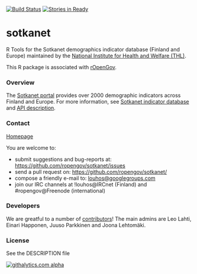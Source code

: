 [![Build
Status](https://api.travis-ci.org/rOpenGov/sotkanet.png)](https://travis-ci.org/rOpenGov/sotkanet)
[![Stories in
Ready](https://badge.waffle.io/ropengov/sotkanet.png?label=TODO)](http://waffle.io/ropengov/sotkanet)


sotkanet
========

R Tools for the Sotkanet demographics indicator database (Finland and
Europe) maintained by the [National Institute for Health and
Welfare (THL)](http://www.thl.fi).

This R package is associated with
[rOpenGov](http://ropengov.github.io).


### Overview

The [Sotkanet
portal](http://uusi.sotkanet.fi/portal/page/portal/etusivu/hakusivu)
provides over 2000 demographic indicators across Finland and
Europe. For more information, see [Sotkanet indicator
database](http://uusi.sotkanet.fi/portal/page/portal/etusivu/tietoa_palvelusta)
and [API
description](http://uusi.sotkanet.fi/portal/pls/portal/!PORTAL.wwpob_page.show?_docname=22001.PDF).


### Contact
  
  [Homepage](http://louhos.github.com/contact.html)

  You are welcome to:
  
  * submit suggestions and bug-reports at: https://github.com/ropengov/sotkanet/issues
  * send a pull request on: https://github.com/ropengov/sotkanet/
  * compose a friendly e-mail to: louhos@googlegroups.com
  * join our IRC channels at !louhos@IRCnet (Finland) and #ropengov@Freenode (international)

### Developers

  We are greatful to a number of
  [contributors](http://louhos.github.com/contact.html)! The main
  admins are Leo Lahti, Einari Happonen, Juuso Parkkinen and Joona Lehtomäki.


### License

  See the DESCRIPTION file

[![githalytics.com alpha](https://cruel-carlota.pagodabox.com/aa4ae1a81c808b627617631e6e6f5fa3 "githalytics.com")](http://githalytics.com/rOpenGov/sotkanet)

